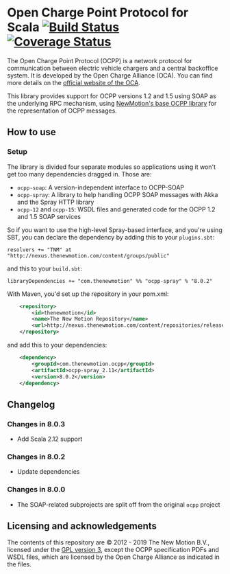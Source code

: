 # Open Charge Point Protocol for Scala [![Build Status](https://secure.travis-ci.org/NewMotion/ocpp-soap.png)](http://travis-ci.org/NewMotion/ocpp-soap) [![Coverage Status](https://coveralls.io/repos/github/NewMotion/ocpp-soap/badge.svg?branch=master)](https://coveralls.io/github/NewMotion/ocpp-soap?branch=master)

The Open Charge Point Protocol (OCPP) is a network protocol for communication
between electric vehicle chargers and a central backoffice system. It is
developed by the Open Charge Alliance (OCA). You can find more details on the
[official website of the OCA](http://openchargealliance.org/).

This library provides support for OCPP versions 1.2 and 1.5 using SOAP as the
underlying RPC mechanism, using [NewMotion's base OCPP library](https://github.com/NewMotion/ocpp)
for the representation of OCPP messages.

## How to use

### Setup

The library is divided four separate modules so applications using it
won't get too many dependencies dragged in. Those are:

  * `ocpp-soap`: A version-independent interface to OCPP-SOAP
  * `ocpp-spray`: A library to help handling OCPP SOAP messages with Akka and
                  the Spray HTTP library
  * `ocpp-12` and `ocpp-15`: WSDL files and generated code for the OCPP 1.2 and
                             1.5 SOAP services

So if you want to use the high-level Spray-based interface, and you're
using SBT, you can declare the dependency by adding this to your `plugins.sbt`:

```
resolvers += "TNM" at "http://nexus.thenewmotion.com/content/groups/public"
```

and this to your `build.sbt`:

```
libraryDependencies += "com.thenewmotion" %% "ocpp-spray" % "8.0.2"
```

With Maven, you'd set up the repository in your pom.xml:
```xml
    <repository>
        <id>thenewmotion</id>
        <name>The New Motion Repository</name>
        <url>http://nexus.thenewmotion.com/content/repositories/releases-public</url>
    </repository>
```

and add this to your dependencies:

```xml
    <dependency>
        <groupId>com.thenewmotion.ocpp</groupId>
        <artifactId>ocpp-spray_2.11</artifactId>
        <version>8.0.2</version>
    </dependency>
```

## Changelog

### Changes in 8.0.3

- Add Scala 2.12 support

### Changes in 8.0.2

- Update dependencies

### Changes in 8.0.0

 - The SOAP-related subprojects are split off from the original `ocpp` project

## Licensing and acknowledgements

The contents of this repository are © 2012 - 2019 The New Motion B.V., licensed under the [GPL version 3](LICENSE), except the OCPP specification PDFs and WSDL files, which are licensed by the Open Charge Alliance as indicated in the files.

